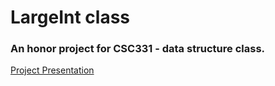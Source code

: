# LargeInt class
### An honor project for CSC331 - data structure class.


[Project Presentation](files/project-presentation.pdf "Project Presentation PDF")
